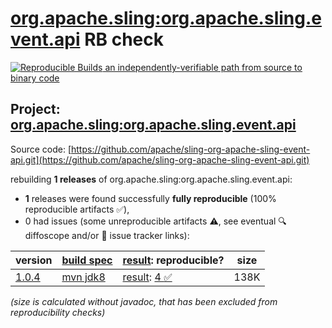 [org.apache.sling:org.apache.sling.event.api](https://central.sonatype.com/artifact/org.apache.sling/org.apache.sling.event.api/versions) RB check
=======

[![Reproducible Builds](https://reproducible-builds.org/images/logos/rb.svg) an independently-verifiable path from source to binary code](https://reproducible-builds.org/)

## Project: [org.apache.sling:org.apache.sling.event.api](https://central.sonatype.com/artifact/org.apache.sling/org.apache.sling.event.api/versions)

Source code: [https://github.com/apache/sling-org-apache-sling-event-api.git](https://github.com/apache/sling-org-apache-sling-event-api.git)

rebuilding **1 releases** of org.apache.sling:org.apache.sling.event.api:
- **1** releases were found successfully **fully reproducible** (100% reproducible artifacts :white_check_mark:),
- 0 had issues (some unreproducible artifacts :warning:, see eventual :mag: diffoscope and/or :memo: issue tracker links):

| version | [build spec](/BUILDSPEC.md) | [result](https://reproducible-builds.org/docs/jvm/): reproducible? | size |
| -- | --------- | ------ | -- |
| [1.0.4](https://central.sonatype.com/artifact/org.apache.sling/org.apache.sling.event.api/1.0.4/pom) | [mvn jdk8](org.apache.sling.event.api-1.0.4.buildspec) | [result](org.apache.sling.event.api-1.0.4.buildinfo): [4 :white_check_mark: ](org.apache.sling.event.api-1.0.4.buildcompare) | 138K |

<i>(size is calculated without javadoc, that has been excluded from reproducibility checks)</i>

